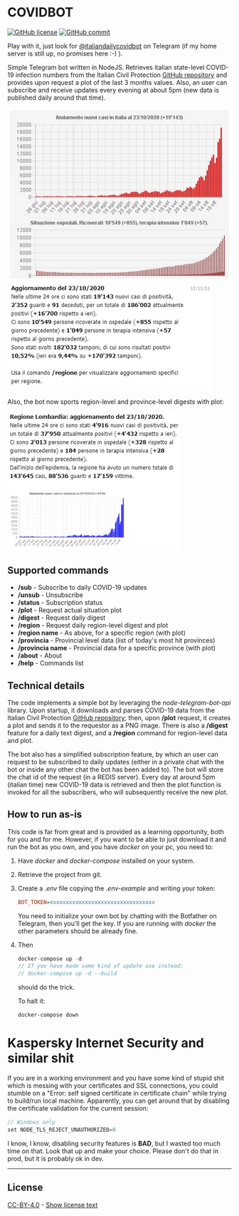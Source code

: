 # COVIDBOT

[![GitHub license](https://img.shields.io/badge/License-Creative%20Commons%20Attribution%204.0%20International-blue)](https://github.com/PicciMario/covidbot/blob/master/LICENSE.txt)
[![GitHub commit](https://img.shields.io/github/last-commit/PicciMario/covidbot)](https://github.com/PicciMario/covidbot/commits/master)

Play with it, just look for [@italiandailycovidbot](https://t.me/italiandailycovidbot) on Telegram (if my home server is still up, no promises here :-) ).

Simple Telegram bot written in NodeJS. Retrieves italian state-level COVID-19 infection numbers from the Italian Civil Protection [GitHub repository](https://github.com/pcm-dpc/COVID-19) and provides upon request a plot of the last 3 months values. Also, an user can subscribe and receive updates every evening at about 5pm (new data is published daily around that time).

![Sample plot](/sampleplot.jpg)
![Sample digest](/sampledigest.jpg)

Also, the bot now sports region-level and province-level digests with plot:

![Sample region](/sampleregion.jpg)

## Supported commands

- **/sub** - Subscribe to daily COVID-19 updates
- **/unsub** - Unsubscribe
- **/status** - Subscription status
- **/plot** - Request actual situation plot
- **/digest** - Request daily digest
- **/region** - Request daily region-level digest and plot
- **/region name** - As above, for a specific region (with plot)
- **/provincia** - Provincial level data (list of today's most hit provinces)
- **/provincia name** - Provincial data for a specific province (with plot)
- **/about** - About
- **/help** - Commands list

## Technical details

The code implements a simple bot by leveraging the *node-telegram-bot-api* library. Upon startup, it downloads and parses COVID-19 data from the Italian Civil Protection [GitHub repository](https://github.com/pcm-dpc/COVID-19); then, upon **/plot** request, it creates a plot and sends it to the requestor as a PNG image. There is also a **/digest** feature for a daily text digest, and a **/region** command for region-level data and plot.

The bot also has a simplified subscription feature, by which an user can request to be subscribed to daily updates (either in a private chat with the bot or inside any other chat the bot has been added to). The bot will store the chat id of the request (in a REDIS server). Every day at around 5pm (italian time) new COVID-19 data is retrieved and then the plot function is invoked for all the subscribers, who will subsequently receive the new plot.

## How to run as-is

This code is far from great and is provided as a learning opportunity, both for you and for me. However, if you want to be able to just download it and run the bot as you own, and you have *docker* on your pc, you need to:

1) Have *docker* and *docker-compose* installed on your system.

2) Retrieve the project from git.

3) Create a *.env* file copying the *.env-example* and writing your token:

	```ini
	BOT_TOKEN=xxxxxxxxxxxxxxxxxxxxxxxxxxxxxxxxx
	```

	You need to initialize your own bot by chatting with the Botfather on Telegram, then you'll get the key. If you are running with *docker* the other parameters should be already fine.

4) Then
	
	```java
	docker-compose up -d
	// If you have made some kind of update use instead:
	// docker-compose up -d --build
	```

	should do the trick.

	To halt it:

	```
	docker-compose down
	```

# Kaspersky Internet Security and similar shit
If you are in a working environment and you have some kind of stupid shit which is messing with your certificates and SSL connections, you could stumble on a "Error: self signed certificate in certificate chain" while trying to build/run local machine. Apparently, you can get around that by disabling the certificate validation for the current session:

```java
// Windows only
set NODE_TLS_REJECT_UNAUTHORIZED=0
```

I know, I know, disabling security features is **BAD**, but I wasted too much time on that. Look that up and make your choice. Please don't do that in prod, but it is probably ok in dev.

---

## License

[CC-BY-4.0](https://creativecommons.org/licenses/by/4.0/deed.it) - [Show license text](https://github.com/PicciMario/covidbot/blob/master/LICENSE.txt)